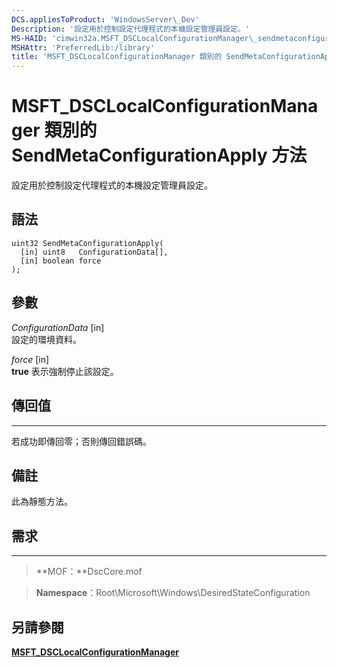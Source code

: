 ```yaml
---
DCS.appliesToProduct: 'WindowsServer\_Dev'
Description: '設定用於控制設定代理程式的本機設定管理員設定。'
MS-HAID: 'cimwin32a.MSFT_DSCLocalConfigurationManager\_sendmetaconfigurationapply'
MSHAttr: 'PreferredLib:/library'
title: 'MSFT_DSCLocalConfigurationManager 類別的 SendMetaConfigurationApply 方法'
---
```


# MSFT_DSCLocalConfigurationManager 類別的 SendMetaConfigurationApply 方法

設定用於控制設定代理程式的本機設定管理員設定。

語法
------

```mof
uint32 SendMetaConfigurationApply(
  [in] uint8   ConfigurationData[],
  [in] boolean force
);
```

參數
----------

*ConfigurationData* \[in\]  
設定的環境資料。

*force* \[in\]  
**true** 表示強制停止該設定。

## 傳回值
------------

若成功即傳回零；否則傳回錯誤碼。

## 備註

此為靜態方法。

## 需求
------------
>**MOF：**DscCore.mof

>**Namespace**：Root\Microsoft\Windows\DesiredStateConfiguration


## 另請參閱


[**MSFT_DSCLocalConfigurationManager**](msft-dsclocalconfigurationmanager.md)


 

 





<!--HONumber=Apr16_HO2-->


